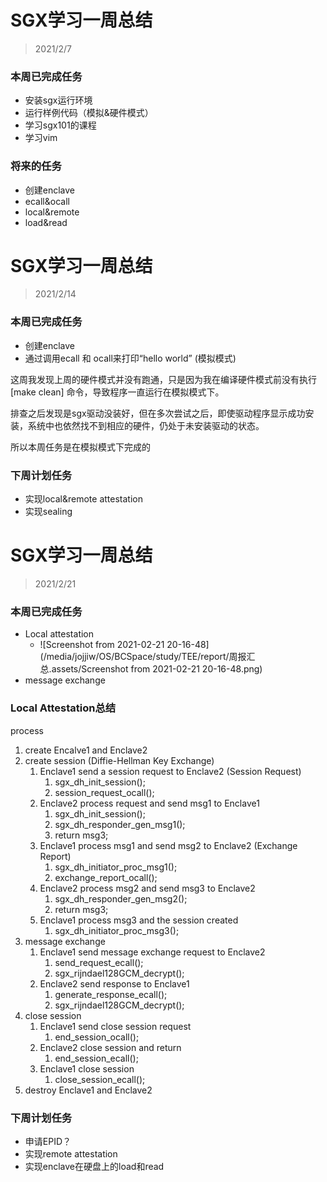 # SGX学习一周总结

>  2021/2/7

### 本周已完成任务

- 安装sgx运行环境
- 运行样例代码（模拟&硬件模式）
- 学习sgx101的课程
- 学习vim

### 将来的任务

- 创建enclave
- ecall&ocall
- local&remote
- load&read



# SGX学习一周总结

>  2021/2/14

### 本周已完成任务

- 创建enclave
- 通过调用ecall 和 ocall来打印“hello world” (模拟模式)

这周我发现上周的硬件模式并没有跑通，只是因为我在编译硬件模式前没有执行[make clean] 命令，导致程序一直运行在模拟模式下。

排查之后发现是sgx驱动没装好，但在多次尝试之后，即使驱动程序显示成功安装，系统中也依然找不到相应的硬件，仍处于未安装驱动的状态。

所以本周任务是在模拟模式下完成的


### 下周计划任务

- 实现local&remote attestation
- 实现sealing



# SGX学习一周总结

>  2021/2/21

### 本周已完成任务

- Local attestation
  - ![Screenshot from 2021-02-21 20-16-48](/media/jojjiw/OS/BCSpace/study/TEE/report/周报汇总.assets/Screenshot from 2021-02-21 20-16-48.png)
- message exchange

### Local Attestation总结

process

1. create Encalve1 and Enclave2
2. create session (Diffie-Hellman Key Exchange)
   1. Enclave1 send a session request to Enclave2 (Session Request)
      1. sgx_dh_init_session();
      2. session_request_ocall();
   2. Enclave2 process request and send msg1 to Enclave1
      1. sgx_dh_init_session();
      2. sgx_dh_responder_gen_msg1();
      3. return msg3;
   3. Enclave1 process msg1 and send msg2 to Enclave2 (Exchange Report)
      1. sgx_dh_initiator_proc_msg1();
      2. exchange_report_ocall();
   4. Enclave2 process msg2 and send msg3 to Enclave2
      1. sgx_dh_responder_gen_msg2();
      2. return msg3;
   5. Enclave1 process msg3 and the session created
      1. sgx_dh_initiator_proc_msg3();
3. message exchange 
   1. Enclave1 send message exchange request to Enclave2
      1. send_request_ecall();
      2. sgx_rijndael128GCM_decrypt();
   2. Enclave2 send response to Enclave1
      1. generate_response_ecall();
      2. sgx_rijndael128GCM_decrypt();
4. close session
   1. Enclave1 send close session request
      1. end_session_ocall();
   2. Enclave2 close session and return
      1. end_session_ecall();
   3. Enclave1 close session
      1. close_session_ecall();
5. destroy Enclave1 and Enclave2




### 下周计划任务

- 申请EPID？
- 实现remote attestation
- 实现enclave在硬盘上的load和read
